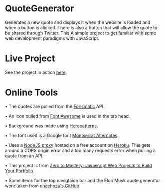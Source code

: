 # QuoteGenerator
Generates a new quote and displays it when the website is loaded and when a button is clicked. 
There is also a button that will allow the quote to be shared through Twitter.
This A simple project to get familiar with some web development paradigms with JavaScript.

# Live Project
See the project in action [here](https://itsgabeyo.github.io/QuoteGenerator/).

# Online Tools
• The quotes are pulled from the [Forismatic](https://forismatic.com/en/api/) API.

• An icon pulled from [Font Awesome](https://fontawesome.com/icons?d=gallery) is used in the tab head.

• Background was made using [Heropatterns](https://www.heropatterns.com/).

• The font used is a Google font [Montserrat Alternates](https://fonts.google.com/specimen/Montserrat+Alternates?query=mon).

• Uses a [NodeJS proxy](https://github.com/Rob--W/cors-anywhere/) hosted on a free account on [Heroku](https://www.heroku.com/).
  This gets around a CORS origin error and a too many requests error when pulling a quote from an API.

• This project is from [Zero to Mastery: Javascript Web Projects to Build Your Portfolio](https://academy.zerotomastery.io/p/javascript-projects).

• Some items for the top navigtaion bar and the Elon Musk quote generator were taken from [unachoza's GitHub](https://github.com/unachoza/quote-generator)
